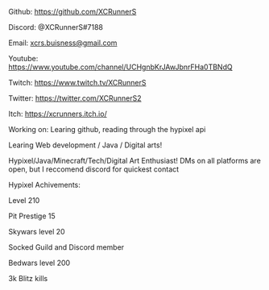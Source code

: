 Github: https://github.com/XCRunnerS

Discord: @XCRunnerS#7188

Email: xcrs.buisness@gmail.com

Youtube: https://www.youtube.com/channel/UCHgnbKrJAwJbnrFHa0TBNdQ

Twitch: https://www.twitch.tv/XCRunnerS

Twitter: https://twitter.com/XCRunnerS2

Itch: https://xcrunners.itch.io/

Working on: Learing github, reading through the hypixel api

Learing Web development / Java / Digital arts!

Hypixel/Java/Minecraft/Tech/Digital Art Enthusiast!
DMs on all platforms are open, but I reccomend discord for quickest contact



Hypixel Achivements:

Level 210

Pit Prestige 15

Skywars level 20

Socked Guild and Discord member

Bedwars level 200

3k Blitz kills
<!--
**XCRunnerS/XCRunnerS** is a ✨ _special_ ✨ repository because its `README.md` (this file) appears on your GitHub profile.

Here are some ideas to get you started:
- 🔭 I’m currently working on ...
- 🌱 I’m currently learning ...
- 👯 I’m looking to collaborate on ...
- 🤔 I’m looking for help with ...
- 💬 Ask me about ...
- 📫 How to reach me: ...
- 😄 Pronouns: ...
- ⚡ Fun fact: ...
-->
